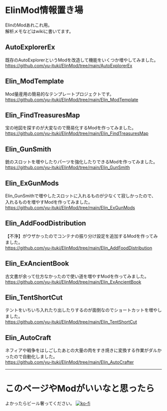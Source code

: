 # ElinMod情報置き場
ElinのModあれこれ用。   
解析メモなどはwikiに書いてます。   

## AutoExplorerEx
既存のAutoExplorerというModを改造して機能をいくつか増やしてみました。   
https://github.com/yu-ituki/ElinMod/tree/main/AutoExplorerEx  

## Elin_ModTemplate
Mod量産用の簡易的なテンプレートプロジェクトです。  
https://github.com/yu-ituki/ElinMod/tree/main/Elin_ModTemplate

## Elin_FindTreasuresMap
宝の地図を探すのが大変なので簡易化するModを作ってみました。  
https://github.com/yu-ituki/ElinMod/tree/main/Elin_FindTreasuresMap

## Elin_GunSmith
銃のスロットを増やしたりパーツを強化したりできるModを作ってみました。  
https://github.com/yu-ituki/ElinMod/tree/main/Elin_GunSmith  

## Elin_ExGunMods
Elin_GunSmithで増やしたスロットに入れるものが少なくて寂しかったので、   
入れるものを増やすModを作ってみました。   
https://github.com/yu-ituki/ElinMod/tree/main/Elin_ExGunMods  

## Elin_AddFoodDistribution
【不浄】がウザかったのでコンテナの振り分け設定を追加するModを作ってみました。    
https://github.com/yu-ituki/ElinMod/tree/main/Elin_AddFoodDistribution    
  
## Elin_ExAncientBook
古文書が余って仕方なかったので使い道を増やすModを作ってみました。  
https://github.com/yu-ituki/ElinMod/tree/main/Elin_ExAncientBook  
  
## Elin_TentShortCut
テントをいちいち入れたり出したりするのが面倒なのでショートカットを増やしました。  
https://github.com/yu-ituki/ElinMod/tree/main/Elin_TentShortCut  
  
## Elin_AutoCraft  
ネフィアや戦争をはしごしたあとの大量の肉をすき焼きに変換する作業がダルかったので自動化しました。  
https://github.com/yu-ituki/ElinMod/tree/main/Elin_AutoCrafter  

----

# このページやModがいいなと思ったら
よかったらビール奢ってください。
[![ko-fi](https://ko-fi.com/img/githubbutton_sm.svg)](https://ko-fi.com/C1C619ZTM8)
